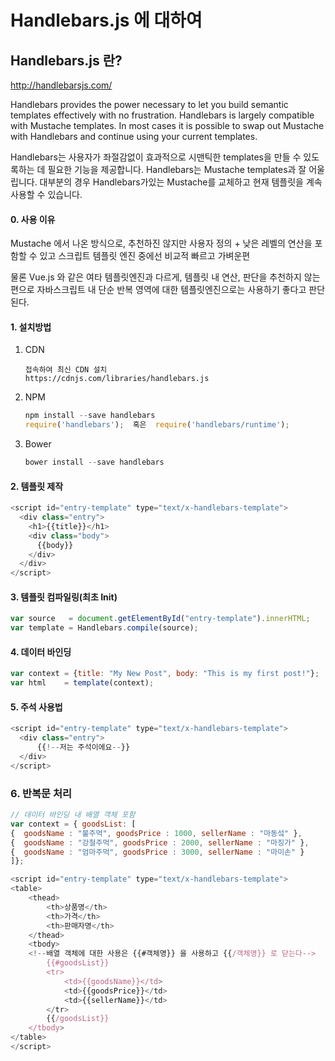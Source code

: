 # Handlebars.js 에 대하여

## Handlebars.js 란?

http://handlebarsjs.com/

Handlebars provides the power necessary to let you build semantic templates effectively with no frustration.
Handlebars is largely compatible with Mustache templates. In most cases it is possible to swap out Mustache with Handlebars and continue using your current templates. 


Handlebars는 사용자가 좌절감없이 효과적으로 시맨틱한 templates을 만들 수 있도록하는 데 필요한 기능을 제공합니다.
Handlebars는  Mustache templates과 잘 어울립니다. 대부분의 경우 Handlebars가있는 Mustache를 교체하고 현재 템플릿을 계속 사용할 수 있습니다.

#### 0. 사용 이유
Mustache 에서 나온 방식으로, 추천하진 않지만 사용자 정의 + 낮은 레벨의 연산을 포함할 수 있고 스크립트 템플릿 엔진 중에선 비교적 빠르고 가벼운편

물론 Vue.js 와 같은 여타 템플릿엔진과 다르게, 템플릿 내 연산, 판단을 추천하지 않는 편으로 자바스크립트 내 단순 반복 영역에 대한 템플릿엔진으로는 사용하기 좋다고 판단된다.

#### 1. 설치방법
1. CDN
   ```
   접속하여 최신 CDN 설치 
   https://cdnjs.com/libraries/handlebars.js
   ```
2. NPM
   ```javascript
   npm install --save handlebars
   require('handlebars');  혹은  require('handlebars/runtime');
   ```
3. Bower
   ```javascript
   bower install --save handlebars
   ```


#### 2. 템플릿 제작
```javascript
<script id="entry-template" type="text/x-handlebars-template">
  <div class="entry">
    <h1>{{title}}</h1>
    <div class="body">
      {{body}}
    </div>
  </div>
</script>
```

#### 3. 템플릿 컴파일링(최초 Init)
```javascript
var source   = document.getElementById("entry-template").innerHTML;
var template = Handlebars.compile(source);
```

#### 4. 데이터 바인딩
```javascript
var context = {title: "My New Post", body: "This is my first post!"};
var html    = template(context);
```
#### 5. 주석 사용법
```javascript
<script id="entry-template" type="text/x-handlebars-template">
  <div class="entry">
      {{!--저는 주석이에요--}}
  </div>
</script>
```
### 6. 반복문 처리


```javascript 
// 데이터 바인딩 내 배열 객체 포함
var context = { goodsList: [
{  goodsName : "불주먹", goodsPrice : 1000, sellerName : "마동섴" },
{  goodsName : "강철주먹", goodsPrice : 2000, sellerName : "마징가" },
{  goodsName : "엄마주먹", goodsPrice : 3000, sellerName : "마미손" }
]};

<script id="entry-template" type="text/x-handlebars-template">
<table>
    <thead> 
        <th>상품명</th> 
        <th>가격</th> 
        <th>판매자명</th> 
    </thead> 
    <tbody> 
    <!--배열 객체에 대한 사용은 {{#객체명}} 을 사용하고 {{/객체명}} 로 닫는다-->
        {{#goodsList}} 
        <tr> 
            <td>{{goodsName}}</td> 
            <td>{{goodsPrice}}</td> 
            <td>{{sellerName}}</td> 
        </tr> 
        {{/goodsList}} 
    </tbody> 
</table>
</script>
```